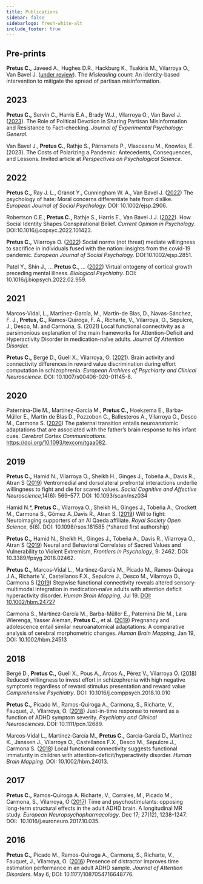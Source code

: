 ```yaml
---
title: Publications
sidebar: false
sidebarlogo: fresh-white-alt
include_footer: true
---
```


## Pre-prints

**Pretus C.,** Javeed A., Hughes D.R., Hackburg K., Tsakiris M., Vilarroya O., Van Bavel J. ([under review](https://psyarxiv.com/7j26y/)). The *Misleading* count: An identity-based intervention to mitigate the spread of partisan misinformation. 

## 2023

**Pretus C.,** Servin C., Harris E.A., Brady W.J., Vilarroya O., Van Bavel J. ([2023](https://psycnet.apa.org/fulltext/2023-83147-001.html)). The Role of Political Devotion in Sharing Partisan Misinformation and Resistance to Fact-checking. *Journal of Experimental Psychology: General.*

Van Bavel J., **Pretus C.**, Rathje S., Pärnamets P., Vlasceanu M., Knowles, E. (2023). The Costs of Polarizing a Pandemic: Antecedents, Consequences, and Lessons. Invited article at *Perspectives on Psychological Science*.


## **2022**

**Pretus C.,** Ray J. L., Granot Y., Cunningham W. A., Van Bavel J. ([2022](https://onlinelibrary.wiley.com/doi/10.1002/ejsp.2906)) The psychology of hate: Moral concerns differentiate hate from dislike. *European Journal of Social Psychology.* DOI: 10.1002/ejsp.2906.

Robertson C.E., **Pretus C.,** Rathje S., Harris E., Van Bavel J.J. ([2022](https://www.sciencedirect.com/science/article/pii/S2352250X22001440)). How Social Identity Shapes Conspirational Belief. *Current Opinion in Psychology*. DOI:10.1016/j.copsyc.2022.101423.

**Pretus C.,** Vilarroya O. ([2022](https://onlinelibrary.wiley.com/doi/10.1002/ejsp.2851)) Social norms (not threat) mediate willingness to sacrifice in individuals fused with the nation: insights from the covid-19 pandemic. *European Journal of Social Psychology.* DOI:10.1002/ejsp.2851.

Patel Y., Shin J., … **Pretus C.**, … ([2022](https://www.sciencedirect.com/science/article/pii/S0006322322010678)) Virtual ontogeny of cortical growth preceding mental illness. *Biological Psychiatry.* DOI: 10.1016/j.biopsych.2022.02.959.

## **2021**

Marcos-Vidal, L., Martínez-García, M., Martín-de Blas, D., Navas-Sánchez, F. J., **Pretus, C.,** Ramos-Quiroga, F. A., Richarte, V., Vilarroya, O., Sepulcre, J., Desco, M. and Carmona, S. (2021) Local functional connectivity as a parsimonious explanation of the main frameworks for Attention-Deficit and Hyperactivity Disorder in medication-naïve adults. *Journal Of Attention Disorder.*

**Pretus C.,** Bergé D., Guell X., Vilarroya, O. ([2021](https://pubmed.ncbi.nlm.nih.gov/32494887/)). Brain activity and connectivity differences in reward value discrimination during effort computation in schizophrenia. *European Archives of Psychiarty and Clinical Neuroscience*. DOI: 10.1007/s00406-020-01145-8.

## **2020**

Paternina-Die M., Martínez-García M., **Pretus C.,** Hoekzema E., Barba-Müller E., Martín de Blas D., Pozzobon C., Ballesteros A., Vilarroya O., Desco M., Carmona S. ([2020](https://academic.oup.com/cercorcomms/article/1/1/tgaa082/5955504)) The paternal transition entails neuroanatomic adaptations that are associated with the father’s brain response to his infant cues. *Cerebral Cortex Communications*. https://doi.org/10.1093/texcom/tgaa082.

## **2019**

**Pretus C.,** Hamid N., Vilarroya O., Sheikh H., Ginges J., Tobeña A., Davis R., Atran S ([2019](https://academic.oup.com/scan/article/14/6/569/5486105)) Ventromedial and dorsolateral prefrontal interactions underlie willingness to fight and die for scared values. *Social Cognitive and Affective Neuroscience*,14(6): 569–577. DOI: 10.1093/scan/nsz034

Hamid N.*, **Pretus C.,** Vilarroya O., Sheikh H., Ginges J., Tobeña A., Crockett M., Carmona S., Gómez A.,Davis R., Atran S. ([2019](https://royalsocietypublishing.org/doi/10.1098/rsos.181585)) Will to fight: Neuroimaging supporters of an Al Qaeda affiliate. *Royal Society Open Science*, 6(6). DOI: 10.1098/rsos.181585 (*shared first authorship)

**Pretus C.,** Hamid N., Sheikh H., Ginges J., Tobeña A., Davis R., Vilarroya O., Atran S ([2019](https://www.frontiersin.org/articles/10.3389/fpsyg.2018.02462/full)) Neural and Behavioral Correlates of Sacred Values and Vulnerability to Violent Extremism, *Frontiers in Psychology*, 9: 2462. DOI: 10.3389/fpsyg.2018.02462.

**Pretus C.,** Marcos‐Vidal L., Martínez‐García M., Picado M., Ramos-Quiroga J.A., Richarte V., Castellanos F.X., Sepulcre J., Desco M., Vilarroya O., Carmona S ([2019](https://onlinelibrary.wiley.com/doi/epdf/10.1002/hbm.24727)) Stepwise functional connectivity reveals altered sensory‐multimodal integration in medication‐naïve adults with attention deficit hyperactivity disorder. *Human Brain Mapping*, Jul 19. [DOI: 10.1002/hbm.24727](https://doi.org/10.1002/hbm.24727)

Carmona S., Martínez‐García M., Barba-Müller E., Paternina Die M., Lara Wierenga, Yasser Aleman, **Pretus C.,** et al. ([2019](https://pubmed.ncbi.nlm.nih.gov/30663172/)) Pregnancy and adolescence entail similar neuroanatomical adaptations: A comparative analysis of cerebral morphometric changes. *Human Brain Mapping*, Jan 19, DOI: 10.1002/hbm.24513

## **2018**

Bergé D., **Pretus C.,** Guell X., Pous A., Arcos A., Pérez V., Vilarroya Ó. ([2018](https://www.sciencedirect.com/science/article/abs/pii/S0010440X18301731?via%3Dihub)) Reduced willingness to invest effort in schizophrenia with high negative symptoms regardless of reward stimulus presentation and reward value *Comprehensive Psychiatry*. DOI: 10.1016/j.comppsych.2018.10.010

**Pretus C.,** Picado M., Ramos-Quiroga A., Carmona, S., Richarte, V., Fauquet, J., Vilarroya, O. ([2018](https://onlinelibrary.wiley.com/doi/10.1111/pcn.12689)) Just-in-time response to reward as a function of ADHD symptom severity. *Psychiatry and Clinical Neurosciences*. DOI: 10.1111/pcn.12689.

Marcos‐Vidal L., Martínez‐García M., **Pretus C.,** Garcia‐Garcia D., Martínez K., Janssen J., Vilarroya O., Castellanos F.X., Desco M., Sepulcre J., Carmona S. ([2018](https://www.ncbi.nlm.nih.gov/pmc/articles/PMC6866394/)) Local functional connectivity suggests functional immaturity in children with attention-deficit/hyperactivity disorder. *Human Brain Mapping*. DOI: 10.1002/hbm.24013.

## **2017**

**Pretus C.,** Ramos-Quiroga A. Richarte, V., Corrales, M., Picado M., Carmona, S., Vilarroya, O ([2017](https://www.sciencedirect.com/science/article/abs/pii/S0924977X17309811?via%3Dihub)) Time and psychostimulants: opposing long-term structural effects in the adult ADHD brain. A longitudinal MR study. *European Neuropsychopharmacology*. Dec 17; 27(12), 1238-1247. DOI:  10.1016/j.euroneuro.2017.10.035.

## **2016**

**Pretus C.,** Picado M., Ramos-Quiroga A., Carmona, S., Richarte, V., Fauquet, J., Vilarroya, O. ([2016](https://journals.sagepub.com/doi/abs/10.1177/1087054716648776)) Presence of distractor improves time estimation performance in an adult ADHD sample. *Journal of Attention Disorders.* May 6, DOI: 10.1177/1087054716648776.